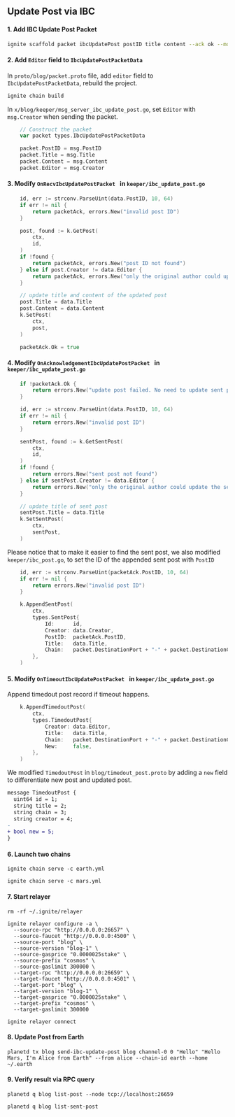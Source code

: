 ## Update Post via IBC


#### 1. Add IBC Update Post Packet

```bash
ignite scaffold packet ibcUpdatePost postID title content --ack ok --module blog
```

#### 2. Add `Editor` field to `IbcUpdatePostPacketData`

In `proto/blog/packet.proto` file, add `editor` field to `IbcUpdatePostPacketData`, rebuild the project. 

```bash
ignite chain build
```

In `x/blog/keeper/msg_server_ibc_update_post.go`, set `Editor` with `msg.Creator` when sending the packet.

```go
	// Construct the packet
	var packet types.IbcUpdatePostPacketData

	packet.PostID = msg.PostID
	packet.Title = msg.Title
	packet.Content = msg.Content
	packet.Editor = msg.Creator
```

#### 3. Modify `OnRecvIbcUpdatePostPacket ` in `keeper/ibc_update_post.go`

```go
    id, err := strconv.ParseUint(data.PostID, 10, 64)
    if err != nil {
        return packetAck, errors.New("invalid post ID")
    }

    post, found := k.GetPost(
        ctx,
        id,
    )
    if !found {
        return packetAck, errors.New("post ID not found")
    } else if post.Creator != data.Editor {
        return packetAck, errors.New("only the original author could update the post")
    }

    // update title and content of the updated post
    post.Title = data.Title
    post.Content = data.Content
    k.SetPost(
        ctx,
        post,
    )

    packetAck.Ok = true
```

#### 4. Modify `OnAcknowledgementIbcUpdatePostPacket ` in `keeper/ibc_update_post.go`

```go
    if !packetAck.Ok {
        return errors.New("update post failed. No need to update sent post")
    }

    id, err := strconv.ParseUint(data.PostID, 10, 64)
    if err != nil {
        return errors.New("invalid post ID")
    }

    sentPost, found := k.GetSentPost(
        ctx,
        id,
    )
    if !found {
        return errors.New("sent post not found")
    } else if sentPost.Creator != data.Editor {
        return errors.New("only the original author could update the sent post")
    }

    // update title of sent post
    sentPost.Title = data.Title
    k.SetSentPost(
        ctx,
        sentPost,
    )
```

Please notice that to make it easier to find the sent post, we also modified `keeper/ibc_post.go`, to set the ID of the appended sent post with `PostID`

```go
    id, err := strconv.ParseUint(packetAck.PostID, 10, 64)
    if err != nil {
        return errors.New("invalid post ID")
    }

    k.AppendSentPost(
        ctx,
        types.SentPost{
            Id:      id,
            Creator: data.Creator,
            PostID:  packetAck.PostID,
            Title:   data.Title,
            Chain:   packet.DestinationPort + "-" + packet.DestinationChannel,
        },
    )
```

#### 5. Modify `OnTimeoutIbcUpdatePostPacket ` in `keeper/ibc_update_post.go`

Append timedout post record if timeout happens.

```go
	k.AppendTimedoutPost(
		ctx,
		types.TimedoutPost{
			Creator: data.Editor,
			Title:   data.Title,
			Chain:   packet.DestinationPort + "-" + packet.DestinationChannel,
			New:     false,
		},
	)
```

We modified `TimedoutPost` in `blog/timedout_post.proto` by adding a `new` field to differentiate new post and updated post.

```diff
message TimedoutPost {
  uint64 id = 1;
  string title = 2; 
  string chain = 3; 
  string creator = 4; 
-
+ bool new = 5;
}
```

#### 6. Launch two chains

```
ignite chain serve -c earth.yml

ignite chain serve -c mars.yml
```

#### 7. Start relayer

```
rm -rf ~/.ignite/relayer

ignite relayer configure -a \
  --source-rpc "http://0.0.0.0:26657" \
  --source-faucet "http://0.0.0.0:4500" \
  --source-port "blog" \
  --source-version "blog-1" \
  --source-gasprice "0.0000025stake" \
  --source-prefix "cosmos" \
  --source-gaslimit 300000 \
  --target-rpc "http://0.0.0.0:26659" \
  --target-faucet "http://0.0.0.0:4501" \
  --target-port "blog" \
  --target-version "blog-1" \
  --target-gasprice "0.0000025stake" \
  --target-prefix "cosmos" \
  --target-gaslimit 300000

ignite relayer connect
```

#### 8. Update Post from Earth

```
planetd tx blog send-ibc-update-post blog channel-0 0 "Hello" "Hello Mars, I'm Alice from Earth" --from alice --chain-id earth --home ~/.earth
```

#### 9. Verify result via RPC query

```
planetd q blog list-post --node tcp://localhost:26659

planetd q blog list-sent-post
```

